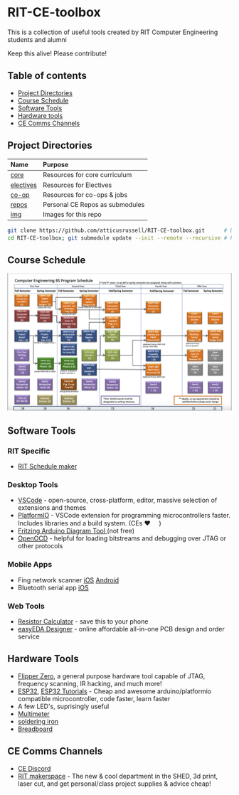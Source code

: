 # RIT-CE-toolbox
This is a collection of useful tools created by RIT Computer Engineering students and alumni

Keep this alive! Please contribute!

## Table of contents
- [Project Directories](#project-directories)
- [Course Schedule](#course-schedule)
- [Software Tools](#software-tools)
- [Hardware tools](#hardware-tools)
- [CE Comms Channels](#ce-comms-channels)

## Project Directories
| Name                           | Purpose                                       | 
| :--                            | :--                                           |
|[core](/core)                   | Resources for core curriculum                 |
|[electives](/electives)         | Resources for Electives                       |
|[co-op](/co-op)                 | Resources for co-ops & jobs                   |
|[repos](/repos )                | Personal CE Repos as submodules               |
|[img](/img)                     | Images for this repo                          |

```bash
git clone https://github.com/atticusrussell/RIT-CE-toolbox.git      # Download this repo locally
cd RIT-CE-toolbox; git submodule update --init --remote --recursive # Pull all the submodules too
```

## Course Schedule
<img src="img/BS_2020_Flowchart.png">

## Software Tools
### RIT Specific
- [RIT Schedule maker](https://schedulemaker.csh.rit.edu/generate)
  
### Desktop Tools
- [VSCode](https://code.visualstudio.com/download) -  open-source, cross-platform, editor, massive selection of extensions and themes 
- [PlatformIO](https://platformio.org/) - VSCode extension for programming microcontrollers faster. Includes libraries and a build system.  (CEs ❤️ <img src="https://github.com/BarakBinyamin/RIT-CE-toolbox/assets/60147768/15385a35-3bf9-4561-a204-b651d776f4a1" width="15" height="15">)
- [Fritzing Arduino Diagram Tool ](https://fritzing.org/download/) (not free)
- [OpenOCD](https://openocd.org/) - helpful for loading bitstreams and debugging over JTAG or other protocols

### Mobile Apps
- Fing network scanner [iOS](https://apps.apple.com/au/app/fing-network-scanner/id430921107) [Android](https://play.google.com/store/apps/details?id=com.overlook.android.fing&hl=en_US&gl=US&pli=1)
- Bluetooth serial app [iOS](https://apps.apple.com/us/app/bluetooth-for-arduino/id1505096526)

### Web Tools
- [Resistor Calculator](https://www.calculator.net/resistor-calculator.html) - save this to your phone
- [easyEDA Designer](https://easyeda.com) - online affordable all-in-one PCB design and order service

## Hardware Tools
- [Flipper Zero](https://flipperzero.one/), a general purpose hardware tool capable of JTAG, frequency scanning, IR hacking, and much more!
- [ESP32](https://www.amazon.com/s?k=esp32+devkit), [ESP32 Tutorials](https://randomnerdtutorials.com/getting-started-with-esp32/) - Cheap and awesome arduino/platformio compatible microcontroller, code faster, learn faster
- A few LED's, suprisingly useful
- [Multimeter](https://www.amazon.com/s?k=multimeter)
- [soldering iron](https://www.amazon.com/s?k=soldering+iron)
- [Breadboard](https://www.amazon.com/s?k=breadboard)

## CE Comms Channels
- [CE Discord](https://discord.gg/yVkhG4f2)
- [RIT makerspace](https://rit-makerspace.slack.com) - The new & cool department in the SHED, 3d print, laser cut, and get personal/class project supplies & advice cheap!
